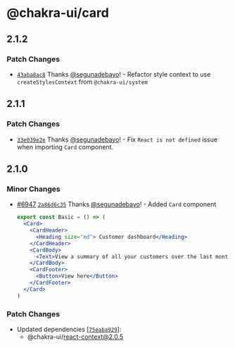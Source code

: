 # @chakra-ui/card

## 2.1.2

### Patch Changes

- [`43aba8ac8`](https://github.com/chakra-ui/chakra-ui/commit/43aba8ac88dc729b17ae7474b42f82642fe5a15f)
  Thanks [@segunadebayo](https://github.com/segunadebayo)! - Refactor style
  context to use `createStylesContext` from `@chakra-ui/system`

## 2.1.1

### Patch Changes

- [`33e039e2e`](https://github.com/chakra-ui/chakra-ui/commit/33e039e2e0f52bfef20eddd13005534812ccb654)
  Thanks [@segunadebayo](https://github.com/segunadebayo)! - Fix
  `React is not defined` issue when importing `Card` component.

## 2.1.0

### Minor Changes

- [#6947](https://github.com/chakra-ui/chakra-ui/pull/6947)
  [`2a86d6c35`](https://github.com/chakra-ui/chakra-ui/commit/2a86d6c353e88d86b46030a53130a062433f30b2)
  Thanks [@segunadebayo](https://github.com/segunadebayo)! - Added `Card`
  component

  ```jsx live="false"
  export const Basic = () => (
    <Card>
      <CardHeader>
        <Heading size="md"> Customer dashboard</Heading>
      </CardHeader>
      <CardBody>
        <Text>View a summary of all your customers over the last month.</Text>
      </CardBody>
      <CardFooter>
        <Button>View here</Button>
      </CardFooter>
    </Card>
  )
  ```

### Patch Changes

- Updated dependencies
  [[`75eaba929`](https://github.com/chakra-ui/chakra-ui/commit/75eaba9293e2c7d5bd6aed2037df05128f335930)]:
  - @chakra-ui/react-context@2.0.5
